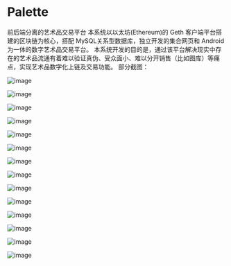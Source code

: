 # Palette
前后端分离的艺术品交易平台
本系统以以太坊(Ethereum)的 Geth 客户端平台搭建的区块链为核心，搭配 MySQL关系型数据库，独立开发的集合网页和 Android 为一体的数字艺术品交易平台。
本系统开发的目的是，通过该平台解决现实中存在的艺术品流通有着难以验证真伪、受众面小、难以分开销售（比如图库）等痛点，实现艺术品数字化上链及交易功能。
部分截图：

![image](https://user-images.githubusercontent.com/83062711/168564148-3dd21cbe-2345-423f-ad4c-25b9e84816cd.png)

![image](https://user-images.githubusercontent.com/83062711/168564295-c5124b21-56fb-4008-a75d-ef69883442eb.png)

![image](https://user-images.githubusercontent.com/83062711/168564329-73ad04a6-9346-45e4-9acf-9c4ff78858f1.png)

![image](https://user-images.githubusercontent.com/83062711/168564346-93bc620d-a821-4396-ae68-1b7ec1c0cf87.png)

![image](https://user-images.githubusercontent.com/83062711/168564369-45084d9f-9d3b-472a-8fd1-978455cad94c.png)

![image](https://user-images.githubusercontent.com/83062711/168564412-edeb759c-435a-4c19-ba08-a668a03b9a15.png)

![image](https://user-images.githubusercontent.com/83062711/168564438-cea02759-d7bc-40aa-a4a8-3af26f03b842.png)

![image](https://user-images.githubusercontent.com/83062711/168564459-b06ba24a-7553-4d74-8635-5df6410625a2.png)

![image](https://user-images.githubusercontent.com/83062711/168564464-6177a63d-222a-4578-b79b-f10c44ae8d7c.png)

![image](https://user-images.githubusercontent.com/83062711/168564499-d6e2f2da-0b94-4f4e-b999-b15c4281e2fe.png)

![image](https://user-images.githubusercontent.com/83062711/168564513-4d709fa7-8b2b-4f06-9886-3d84167854c8.png)

![image](https://user-images.githubusercontent.com/83062711/168564554-4cf6d967-54b4-4d10-a52a-9bdf04dfd92b.png)

![image](https://user-images.githubusercontent.com/83062711/168564591-da3d2ae4-4ce1-4f05-b8b3-cbcccbda70ee.png)

![image](https://user-images.githubusercontent.com/83062711/168564624-72c119a6-673b-4e0f-ac79-39777e3fc749.png)

